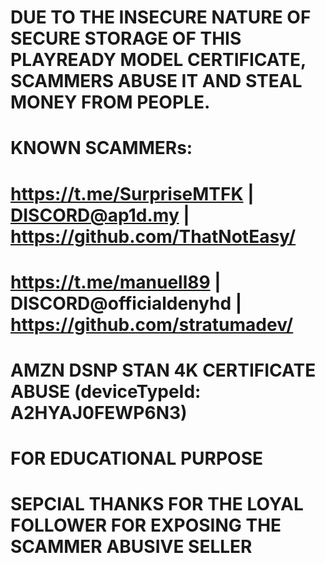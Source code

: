 # DUE TO THE INSECURE NATURE OF SECURE STORAGE OF THIS PLAYREADY MODEL CERTIFICATE, SCAMMERS ABUSE IT AND STEAL MONEY FROM PEOPLE.
# KNOWN SCAMMERs:
# https://t.me/SurpriseMTFK | DISCORD@ap1d.my | https://github.com/ThatNotEasy/
# https://t.me/manuell89 | DISCORD@officialdenyhd | https://github.com/stratumadev/ 
# AMZN DSNP STAN 4K CERTIFICATE ABUSE (deviceTypeId: A2HYAJ0FEWP6N3)
# FOR EDUCATIONAL PURPOSE
# SEPCIAL THANKS FOR THE LOYAL FOLLOWER FOR EXPOSING THE SCAMMER ABUSIVE SELLER
